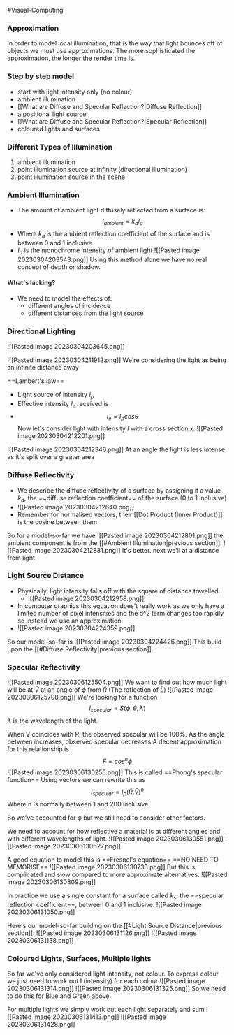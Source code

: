 #Visual-Computing 

### Approximation
In order to model local illumination, that is the way that light bounces off of objects we must use approximations.
The more sophisticated the approximation, the longer the render time is.

### Step by step model
- start with light intensity only (no colour)  
- ambient illumination  
- [[What are Diffuse and Specular Reflection?|Diffuse Reflection]]  
- a positional light source  
- [[What are Diffuse and Specular Reflection?|Specular Reflection]]  
- coloured lights and surfaces

### Different Types of Illumination
1. ambient illumination  
2. point illumination source at infinity (directional illumination)  
3. point illumination source in the scene

### Ambient Illumination
- The amount of ambient light diffusely reflected from a surface is:
$$I_{ambient} = k_aI_a$$
- Where $k_a$ is the ambient reflection coefficient of the surface and is between 0 and 1 inclusive
- $I_a$ is the monochrome intensity of ambient light
![[Pasted image 20230304203543.png]]
Using this method alone we have no real concept of depth or shadow.

#### What's lacking?
- We need to model the effects of:
	- different angles of incidence  
	- different distances from the light source

### Directional Lighting
![[Pasted image 20230304203645.png]]

![[Pasted image 20230304211912.png]]
We're considering the light as being an infinite distance away

==Lambert's law==
- Light source of intensity $I_p$
- Effective intensity $I_e$ received is
- $$I_e = I_p {cos}\theta$$
Now let's consider light with intensity $I$ with a cross section $x$:
![[Pasted image 20230304212201.png]]

![[Pasted image 20230304212346.png]]
At an angle the light is less intense as it's split over a greater area

### Diffuse Reflectivity
- We describe the diffuse reflectivity of a surface by assigning it a value $k_d$, the ==diffuse reflection coefficient== of the surface (0 to 1 inclusive)
- ![[Pasted image 20230304212640.png]]
- Remember for normalised vectors, their [[Dot Product (Inner Product)]] is the cosine between them

So for a model-so-far we have
![[Pasted image 20230304212801.png]]
the ambient component is from the [[#Ambient Illumination|previous section]].
![[Pasted image 20230304212831.png]]
It's better. next we'll at a distance from light

### Light Source Distance
- Physically, light intensity falls off with the square of distance travelled:
	- ![[Pasted image 20230304212958.png]]
- In computer graphics this equation does't really work as we only have a limited number of pixel intensities and the d^2 term changes too rapidly so instead we use an approximation:
- ![[Pasted image 20230304224359.png]]

So our model-so-far is
![[Pasted image 20230304224426.png]]
This build upon the [[#Diffuse Reflectivity|previous section]].


### Specular Reflectivity
![[Pasted image 20230306125504.png]]
We want to find out how much light will be at $\hat{V}$ at an angle of $\phi$ from $\hat{R}$ (The reflection of $\hat{L}$)
![[Pasted image 20230306125708.png]]
We're looking for a function $$I_{specular} = S(\phi,\theta,\lambda)$$
$\lambda$ is the wavelength of the light.

When V coincides with R, the observed specular will be 100%.
As the angle between increases, observed specular decreases
A decent approximation for this relationship is $$F = cos^n\phi$$
![[Pasted image 20230306130255.png]]
This is called ==Phong's specular function==
Using vectors we can rewrite this as $$I_{specular} = I_p(\hat{R}.\hat{V})^n$$
Where n is normally between 1 and 200 inclusive.

So we've accounted for $\phi$ but we still need to consider other factors.

We need to account for how reflective a material is at different angles and with different wavelengths of light.
![[Pasted image 20230306130551.png]]
![[Pasted image 20230306130627.png]]

A good equation to model this is ==Fresnel's equation== ==NO NEED TO MEMORISE==
![[Pasted image 20230306130733.png]]
But this is complicated and slow compared to more approximate alternatives.
![[Pasted image 20230306130809.png]]

In practice we use a single constant for a surface called $k_s$, the ==specular reflection coefficient==, between 0 and 1 inclusive.
![[Pasted image 20230306131050.png]]

Here's our model-so-far building on the [[#Light Source Distance|previous section]]:
![[Pasted image 20230306131126.png]]
![[Pasted image 20230306131138.png]]


### Coloured Lights, Surfaces, Multiple lights
So far we've only considered light intensity, not colour.
To express colour we just need to work out I (intensity) for each colour
![[Pasted image 20230306131314.png]]
![[Pasted image 20230306131325.png]]
So we need to do this for Blue and Green above.


For multiple lights we simply work out each light separately and sum
![[Pasted image 20230306131413.png]]
![[Pasted image 20230306131428.png]]